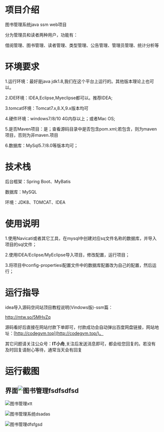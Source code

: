 # 项目介绍

图书管理系统java ssm web项目

分为管理员和读者两种用户，功能有：

借阅管理、图书管理、读者管理、类型管理、公告管理、管理员管理、统计分析等

# 环境要求

1.运行环境：最好是java jdk1.8,我们在这个平台上运行的。其他版本理论上也可以。 

2.IDE环境：IDEA,Eclipse,Myeclipse都可以。推荐IDEA; 

3.tomcat环境：Tomcat7.x,8.X,9.x版本均可 

4.硬件环境：windows7/8/10 4G内存以上；或者Mac OS; 

5.是否Maven项目：是；查看源码目录中是否包含pom.xml;若包含，则为maven项目，否则为非maven.项目 

6.数据库：MySql5.7/8.0等版本均可；

# 技术栈

后台框架：Spring Boot、MyBatis

数据库：MySQL

环境：JDK8、TOMCAT、IDEA

# 使用说明

1.使用Navicati或者其它工具，在mysql中创建对应sq文件名称的数据库，并导入项目的sql文件； 

2.使用IDEA/Eclipse/MyEclipse导入项目，修改配置，运行项目； 

3.将项目中config-propertiesi配置文件中的数据库配置改为自己的配置，然后运行；

# 运行指导

idea导入源码空间站顶目教程说明(Vindows版)-ssm篇：

http://mtw.so/5MHvZq 

源码看好后直接在网站付款下单即可，付款成功会自动弹出百度网盘链接，网站地址：[http://codegym.top](http://codegym.top/)。 

其它问题请关注公众号：**IT小舟**,关注后发送消息即可，都会给您回复的。若没有及时回复请耐心等待，通常当天会有回复

# 运行截图

## 界面![图书管理fsdfsdfsd](https://gulimallcativen.oss-cn-shenzhen.aliyuncs.com/bishe/%E5%9B%BE%E4%B9%A6%E7%AE%A1%E7%90%86fsdfsdfsd.jpg)

![图书管理xtt](https://gulimallcativen.oss-cn-shenzhen.aliyuncs.com/bishe/%E5%9B%BE%E4%B9%A6%E7%AE%A1%E7%90%86xtt.jpg)

![图书管理系统dsadas](https://gulimallcativen.oss-cn-shenzhen.aliyuncs.com/bishe/%E5%9B%BE%E4%B9%A6%E7%AE%A1%E7%90%86%E7%B3%BB%E7%BB%9Fdsadas.jpg)

![图书管理dfsfgsd](https://gulimallcativen.oss-cn-shenzhen.aliyuncs.com/bishe/%E5%9B%BE%E4%B9%A6%E7%AE%A1%E7%90%86dfsfgsd.jpg)

